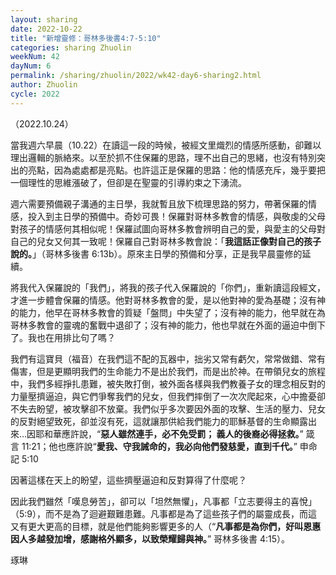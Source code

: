```yaml
---
layout: sharing
date: 2022-10-22
title: "新增靈修：哥林多後書4:7-5:10"
categories: sharing Zhuolin
weekNum: 42
dayNum: 6
permalink: /sharing/zhuolin/2022/wk42-day6-sharing2.html
author: Zhuolin
cycle: 2022
---  
```


（2022.10.24）

當我週六早晨（10.22）在讀這一段的時候，被經文里熾烈的情感所感動，卻難以理出邏輯的脈絡來。以至於抓不住保羅的思路，理不出自己的思緒，也沒有特別突出的亮點，因為處處都是亮點。也許這正是保羅的思路：他的情感充斥，幾乎要把一個理性的思維漲破了，但卻是在聖靈的引導約束之下湧流。

週六需要預備親子溝通的主日學，我就暫且放下梳理思路的努力，帶著保羅的情感，投入到主日學的預備中。奇妙可畏！保羅對哥林多教會的情感，與敬虔的父母對孩子的情感何其相似呢！保羅試圖向哥林多教會辨明自己的愛，與愛主的父母對自己的兒女又何其一致呢！保羅自己對哥林多教會說：「**我這話正像對自己的孩子說的。**」（‭‭哥林多後書‬ ‭6‬:‭13b‬）。原來主日學的預備和分享，正是我早晨靈修的延續。

將我代入保羅說的「我們」，將我的孩子代入保羅說的「你們」，重新讀這段經文，才進一步體會保羅的情感。他對哥林多教會的愛，是以他對神的愛為基礎；沒有神的能力，他早在哥林多教會的質疑「盤問」中失望了；沒有神的能力，他早就在為哥林多教會的靈魂的奮戰中退卻了；沒有神的能力，他也早就在外面的逼迫中倒下了。我也在用排比句了嗎？

我們有這寶貝（福音）在我們這不配的瓦器中，拙劣又常有虧欠，常常做錯、常有傷害，但是更顯明我們的生命能力不是出於我們，而是出於神。在帶領兒女的旅程中，我們多經掙扎患難，被失敗打倒，被外面各樣與我們教養子女的理念相反對的力量壓擠逼迫，與它們爭奪我們的兒女，但我們摔倒了一次次爬起來，心中擔憂卻不失去盼望，被攻擊卻不放棄。我們似乎多次要因外面的攻擊、生活的壓力、兒女的反對絕望致死，卻並沒有死，這就讓那供給我們能力的耶穌基督的生命顯露出來…因耶和華應許說，“**惡人雖然連手，必不免受罰； 義人的後裔必得拯救。**” 箴言‬ ‭11‬:‭21‬；他也應許說“**愛我、守我誡命的，我必向他們發慈愛，直到千代。**” 申命記‬ ‭5‬:‭10‬

因著這樣在天上的盼望，這些擠壓逼迫和反對算得了什麼呢？

因此我們雖然「嘆息勞苦」，卻可以「坦然無懼」，凡事都「立志要得主的喜悅」（5:9），而不是為了迴避艱難患難。凡事都是為了這些孩子們的屬靈成長，而這又有更大更高的目標，就是他們能夠影響更多的人（“**凡事都是為你們，好叫恩惠因人多越發加增，感謝格外顯多，以致榮耀歸與神。**” ‭‭哥林多後書‬ ‭4‬:‭15‬）。

琢琳
